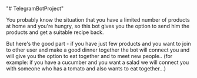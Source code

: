 "# TelegramBotProject" 

You probably know the situation that you have a limited number of products at home and you're hungry,
so this bot gives you the option to send him the products and get a suitable recipe back.

But here's the good part - if you have just few products and you want to join to other user and make 
a good dinner together the bot will connect you and will give you the option to eat together and to 
meet new people.. (for example: if you have a cucumber and you want a salad we will connect you with someone who has a tomato and also wants to eat together...)

